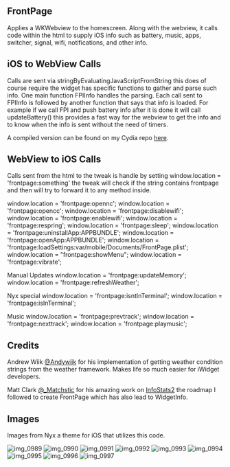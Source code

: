 FrontPage
----

Applies a WKWebview to the homescreen. Along with the webview, it calls code within the html to supply iOS info such as battery, music, apps, switcher, signal, wifi, notifications, and other info.

iOS to WebView Calls
----

Calls are sent via stringByEvaluatingJavaScriptFromString this does of course require the widget has specific functions to gather and parse such info. One main function FPIInfo handles the parsing. Each call sent to FPIInfo is followed by another function that says that info is loaded. For example if we call FPI and push battery info after it is done it will call updateBattery() this provides a fast way for the webview to get the info and to know when the info is sent without the need of timers.

A compiled version can be found on my Cydia repo <a href="http://junesiphone.com/supersecret/">here</a>.

WebView to iOS Calls
----

Calls sent from the html to the tweak is handle by setting window.location = 'frontpage:something' the tweak will check if the string contains frontpage and then will try to forward it to any method inside. 


window.location = 'frontpage:opennc';
window.location = 'frontpage:opencc';
window.location = 'frontpage:disablewifi';
window.location = 'frontpage:enablewifi';
window.location = 'frontpage:respring';
window.location = 'frontpage:sleep';
window.location = 'frontpage:uninstallApp:APPBUNDLE';
window.location = 'frontpage:openApp:APPBUNDLE';
window.location = 'frontpage:loadSettings:var/mobile/Documents/FrontPage.plist';
window.location = "frontpage:showMenu";
window.location = 'frontpage:vibrate';

Manual Updates
window.location = 'frontpage:updateMemory';
window.location = 'frontpage:refreshWeather';

Nyx special
window.location = 'frontpage:isntInTerminal';
window.location = 'frontpage:isInTerminal';

Music
window.location = 'frontpage:prevtrack';
window.location = 'frontpage:nexttrack';
window.location = 'frontpage:playmusic';

Credits
----

Andrew Wiik <a href="https://twitter.com/Andywiik">@Andywiik</a> for his implementation of getting weather condition strings from the weather framework. Makes life so much easier for iWidget developers.

Matt Clark <a href="https://twitter.com/_Matchstic">@_Matchstic</a> for his amazing work on <a href="https://github.com/Matchstic/InfoStats2">InfoStats2</a> the roadmap I followed to create FrontPage which has also lead to WidgetInfo.

Images
----

Images from Nyx a theme for iOS that utilizes this code.

![img_0989](https://user-images.githubusercontent.com/9951373/29907437-fc100cb2-8de0-11e7-9b6e-27e1026fedf3.PNG)
![img_0990](https://user-images.githubusercontent.com/9951373/29907436-fc0f7338-8de0-11e7-88df-731a15b1241c.PNG)
![img_0991](https://user-images.githubusercontent.com/9951373/29907438-fc1050b4-8de0-11e7-989a-d61d2acbb6ff.PNG)
![img_0992](https://user-images.githubusercontent.com/9951373/29907439-fc116b20-8de0-11e7-9751-a7aa315f7fbf.PNG)
![img_0993](https://user-images.githubusercontent.com/9951373/29907440-fc124342-8de0-11e7-9179-4ebe2ec9e860.PNG)
![img_0994](https://user-images.githubusercontent.com/9951373/29907441-fc12d500-8de0-11e7-89cc-ffd1f749bf96.PNG)
![img_0995](https://user-images.githubusercontent.com/9951373/29907442-fc1d1150-8de0-11e7-8b44-d51ffc49de04.PNG)
![img_0996](https://user-images.githubusercontent.com/9951373/29907443-fc229a62-8de0-11e7-9132-b94aeb504217.PNG)
![img_0997](https://user-images.githubusercontent.com/9951373/29907444-fc2dd2f6-8de0-11e7-8912-f928877acd31.PNG)

